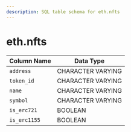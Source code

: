 ```yaml
---
description: SQL table schema for eth.nfts
---
```


# eth.nfts

| Column Name  | Data Type         |
| ------------ | ----------------- |
| `address`    | CHARACTER VARYING |
| `token_id`   | CHARACTER VARYING |
| `name`       | CHARACTER VARYING |
| `symbol`     | CHARACTER VARYING |
| `is_erc721`  | BOOLEAN           |
| `is_erc1155` | BOOLEAN           |
